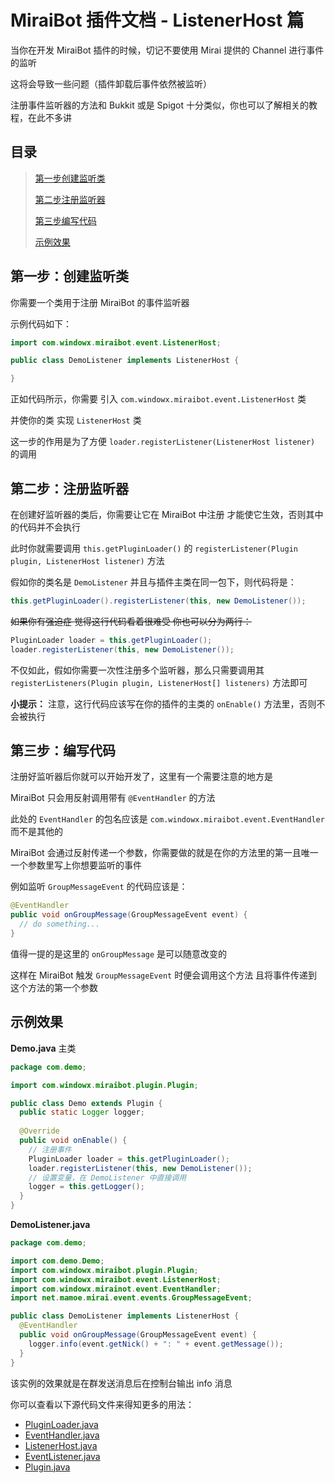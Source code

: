 # MiraiBot 插件文档 - ListenerHost 篇
当你在开发 MiraiBot 插件的时候，切记不要使用 Mirai 提供的 Channel 进行事件的监听

这将会导致一些问题（插件卸载后事件依然被监听）

注册事件监听器的方法和 Bukkit 或是 Spigot 十分类似，你也可以了解相关的教程，在此不多讲

## 目录
> [第一步创建监听类](#第一步：创建监听类)
> 
> [第二步注册监听器](#第二步：注册监听器)
> 
> [第三步编写代码](#第三步：编写代码)
> 
> [示例效果](#示例效果)


## 第一步：创建监听类
你需要一个类用于注册 MiraiBot 的事件监听器

示例代码如下：
```Java
import com.windowx.miraibot.event.ListenerHost;

public class DemoListener implements ListenerHost {

}
```

正如代码所示，你需要 引入 `com.windowx.miraibot.event.ListenerHost` 类

并使你的类 实现 `ListenerHost` 类

这一步的作用是为了方便 `loader.registerListener(ListenerHost listener)` 的调用

## 第二步：注册监听器
在创建好监听器的类后，你需要让它在 MiraiBot 中注册 才能使它生效，否则其中的代码并不会执行

此时你就需要调用 `this.getPluginLoader()` 的 `registerListener(Plugin plugin, ListenerHost listener)` 方法

假如你的类名是 `DemoListener` 并且与插件主类在同一包下，则代码将是：
```Java
this.getPluginLoader().registerListener(this, new DemoListener());
```

~~如果你有强迫症 觉得这行代码看着很难受 你也可以分为两行：~~
```Java
PluginLoader loader = this.getPluginLoader();
loader.registerListener(this, new DemoListener());
```

不仅如此，假如你需要一次性注册多个监听器，那么只需要调用其 `registerListeners(Plugin plugin, ListenerHost[] listeners)` 方法即可

**小提示：** 注意，这行代码应该写在你的插件的主类的 `onEnable()` 方法里，否则不会被执行

## 第三步：编写代码
注册好监听器后你就可以开始开发了，这里有一个需要注意的地方是

MiraiBot 只会用反射调用带有 `@EventHandler` 的方法

此处的 `EventHandler` 的包名应该是 `com.windowx.miraibot.event.EventHandler` 而不是其他的

MiraiBot 会通过反射传递一个参数，你需要做的就是在你的方法里的第一且唯一一个参数里写上你想要监听的事件

例如监听 `GroupMessageEvent` 的代码应该是：
```Java
@EventHandler
public void onGroupMessage(GroupMessageEvent event) {
  // do something...
}
```

值得一提的是这里的 `onGroupMessage` 是可以随意改变的

这样在 MiraiBot 触发 `GroupMessageEvent` 时便会调用这个方法 且将事件传递到这个方法的第一个参数

## 示例效果
**Demo.java** 主类
```Java
package com.demo;

import com.windowx.miraibot.plugin.Plugin;

public class Demo extends Plugin {
  public static Logger logger;
  
  @Override
  public void onEnable() {
    // 注册事件
    PluginLoader loader = this.getPluginLoader();
    loader.registerListener(this, new DemoListener());
    // 设置变量，在 DemoListener 中直接调用
    logger = this.getLogger();
  }
}
```

**DemoListener.java**
```Java
package com.demo;

import com.demo.Demo;
import com.windowx.miraibot.plugin.Plugin;
import com.windowx.miraibot.event.ListenerHost;
import com.windowx.mirainot.event.EventHandler;
import net.mamoe.mirai.event.events.GroupMessageEvent;

public class DemoListener implements ListenerHost {
  @EventHandler
  public void onGroupMessage(GroupMessageEvent event) {
    logger.info(event.getNick() + ": " + event.getMessage());
  }
}
```

该实例的效果就是在群发送消息后在控制台输出 info 消息

你可以查看以下源代码文件来得知更多的用法：
- [PluginLoader.java](https://github.com/1689295608/MiraiBot/blob/main/src/main/java/com/windowx/miraibot/plugin/PluginLoader.java)
- [EventHandler.java](https://github.com/1689295608/MiraiBot/blob/main/src/main/java/com/windowx/miraibot/event/EventHandler.java)
- [ListenerHost.java](https://github.com/1689295608/MiraiBot/blob/main/src/main/java/com/windowx/miraibot/event/ListenerHost.java)
- [EventListener.java](https://github.com/1689295608/MiraiBot/blob/main/src/main/java/com/windowx/miraibot/EventListener.java)
- [Plugin.java](https://github.com/1689295608/MiraiBot/blob/main/src/main/java/com/windowx/miraibot/plugin/Plugin.java)
